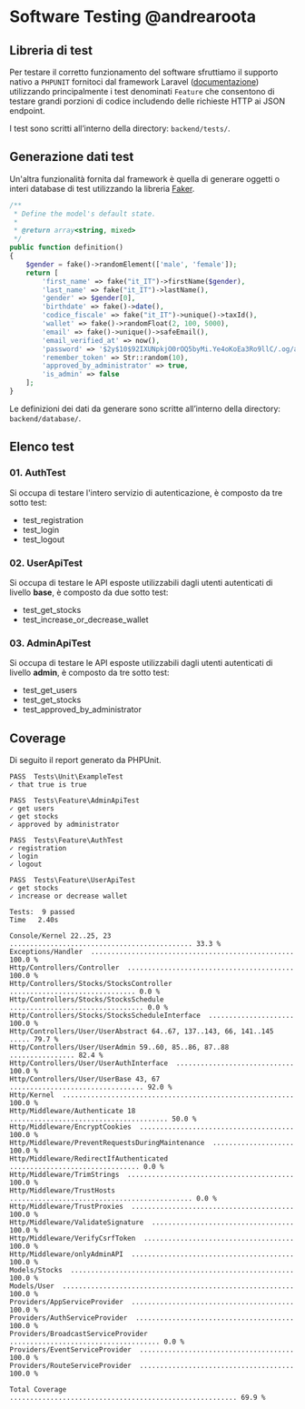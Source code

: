 # Software Testing @andrearoota

## Libreria di test
Per testare il corretto funzionamento del software sfruttiamo il supporto nativo a `PHPUNIT` fornitoci dal framework Laravel ([documentazione](https://laravel.com/docs/9.x/testing)) utilizzando principalmente i test denominati `Feature` che consentono di testare grandi porzioni di codice includendo delle richieste HTTP ai JSON endpoint.

I test sono scritti all’interno della directory: `backend/tests/`.

## Generazione dati test
Un'altra funzionalità fornita dal framework è quella di generare oggetti o interi database di test utilizzando la libreria [Faker](https://fakerphp.github.io/).

```php
/**
 * Define the model's default state.
 *
 * @return array<string, mixed>
 */
public function definition()
{
    $gender = fake()->randomElement(['male', 'female']);
    return [
        'first_name' => fake("it_IT")->firstName($gender),
        'last_name' => fake("it_IT")->lastName(),
        'gender' => $gender[0],
        'birthdate' => fake()->date(),
        'codice_fiscale' => fake("it_IT")->unique()->taxId(),
        'wallet' => fake()->randomFloat(2, 100, 5000),
        'email' => fake()->unique()->safeEmail(),
        'email_verified_at' => now(),
        'password' => '$2y$10$92IXUNpkjO0rOQ5byMi.Ye4oKoEa3Ro9llC/.og/at2.uheWG/igi', // password
        'remember_token' => Str::random(10),
        'approved_by_administrator' => true,
        'is_admin' => false
    ];
}
```
Le definizioni dei dati da generare sono scritte all’interno della directory: `backend/database/`.

## Elenco test
### 01. AuthTest
Si occupa di testare l'intero servizio di autenticazione, è composto da tre sotto test:
- test_registration
- test_login
- test_logout

### 02. UserApiTest
Si occupa di testare le API esposte utilizzabili dagli utenti autenticati di livello **base**, è composto da due sotto test:
- test_get_stocks
- test_increase_or_decrease_wallet

### 03. AdminApiTest
Si occupa di testare le API esposte utilizzabili dagli utenti autenticati di livello **admin**, è composto da tre sotto test:
- test_get_users
- test_get_stocks
- test_approved_by_administrator

## Coverage
Di seguito il report generato da PHPUnit.
```
PASS  Tests\Unit\ExampleTest
✓ that true is true

PASS  Tests\Feature\AdminApiTest
✓ get users
✓ get stocks
✓ approved by administrator

PASS  Tests\Feature\AuthTest
✓ registration
✓ login
✓ logout

PASS  Tests\Feature\UserApiTest
✓ get stocks
✓ increase or decrease wallet

Tests:  9 passed
Time   2.40s

Console/Kernel 22..25, 23 ............................................. 33.3 %
Exceptions/Handler  .................................................. 100.0 %
Http/Controllers/Controller  ......................................... 100.0 %
Http/Controllers/Stocks/StocksController ............................... 0.0 %
Http/Controllers/Stocks/StocksSchedule ................................. 0.0 %
Http/Controllers/Stocks/StocksScheduleInterface  ..................... 100.0 %
Http/Controllers/User/UserAbstract 64..67, 137..143, 66, 141..145 ..... 79.7 %
Http/Controllers/User/UserAdmin 59..60, 85..86, 87..88 ................ 82.4 %
Http/Controllers/User/UserAuthInterface  ............................. 100.0 %
Http/Controllers/User/UserBase 43, 67 ................................. 92.0 %
Http/Kernel  ......................................................... 100.0 %
Http/Middleware/Authenticate 18 ....................................... 50.0 %
Http/Middleware/EncryptCookies  ...................................... 100.0 %
Http/Middleware/PreventRequestsDuringMaintenance  .................... 100.0 %
Http/Middleware/RedirectIfAuthenticated ................................ 0.0 %
Http/Middleware/TrimStrings  ......................................... 100.0 %
Http/Middleware/TrustHosts ............................................. 0.0 %
Http/Middleware/TrustProxies  ........................................ 100.0 %
Http/Middleware/ValidateSignature  ................................... 100.0 %
Http/Middleware/VerifyCsrfToken  ..................................... 100.0 %
Http/Middleware/onlyAdminAPI  ........................................ 100.0 %
Models/Stocks  ....................................................... 100.0 %
Models/User  ......................................................... 100.0 %
Providers/AppServiceProvider  ........................................ 100.0 %
Providers/AuthServiceProvider  ....................................... 100.0 %
Providers/BroadcastServiceProvider ..................................... 0.0 %
Providers/EventServiceProvider  ...................................... 100.0 %
Providers/RouteServiceProvider  ...................................... 100.0 %

Total Coverage ........................................................ 69.9 %
```
